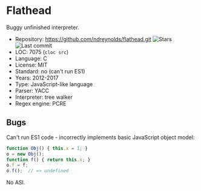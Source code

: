 # Flathead

Buggy unfinished interpreter.

* Repository:   https://github.com/ndreynolds/flathead.git <span class="shields"><img src="https://img.shields.io/github/stars/ndreynolds/flathead?label=&style=flat-square" alt="Stars" title="Stars"><img src="https://img.shields.io/github/last-commit/ndreynolds/flathead?label=&style=flat-square" alt="Last commit" title="Last commit"></span>
* LOC:          7075 (`cloc src`)
* Language:     C
* License:      MIT
* Standard:     no (can't run ES1)
* Years:        2012-2017
* Type:         JavaScript-like language
* Parser:       YACC
* Interpreter:  tree walker
* Regex engine: PCRE

## Bugs

Can't run ES1 code - incorrectly implements basic JavaScript object model:

```javascript
function Obj() { this.x = 1; }
o = new Obj();
function f() { return this.x; }
o.f = f;
o.f();  // => undefined
```

No ASI.
